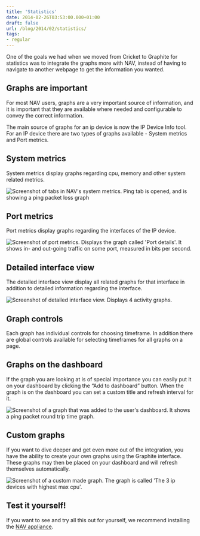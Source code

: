 ```yaml
---
title: 'Statistics'
date: 2014-02-26T03:53:00.000+01:00
draft: false
url: /blog/2014/02/statistics/
tags: 
- regular
---
```


One of the goals we had when we moved from Cricket to Graphite for statistics was to integrate the graphs more with NAV, instead of having to navigate to another webpage to get the information you wanted.

## Graphs are important

For most NAV users, graphs are a very important source of information, and it is important that they are available where needed and configurable to convey the correct information.

The main source of graphs for an ip device is now the IP Device Info tool. For an IP device there are two types of graphs available - System metrics and Port metrics.

## System metrics

System metrics display graphs regarding cpu, memory and other system related metrics.

![Screenshot of tabs in NAV's system metrics. Ping tab is opened, and is showing a ping packet loss graph](/image/blog/tumblr_inline_n1lmbzvdrw1sww2qo.png "System metrics")

## Port metrics

Port metrics display graphs regarding the interfaces of the IP device.

![Screenshot of port metrics. Displays the graph called 'Port details'. It shows in- and out-going traffic on some port, measured in bits per second.](/image/blog/tumblr_inline_n1llspazav1sww2qo.png "Port metrics")

## Detailed interface view

The detailed interface view display all related graphs for that interface in addition to detailed information regarding the interface.

![Screenshot of detailed interface view. Displays 4 activity graphs.](/image/blog/tumblr_inline_n1llt023l51sww2qo.png "Detailed interface view")

## Graph controls

Each graph has individual controls for choosing timeframe. In addition there are global controls available for selecting timeframes for all graphs on a page.

## Graphs on the dashboard

If the graph you are looking at is of special importance you can easily put it on your dashboard by clicking the “Add to dashboard” button. When the graph is on the dashboard you can set a custom title and refresh interval for it.

![Screenshot of a graph that was added to the user's dashboard. It shows a ping packet round trip time graph.](/image/blog/tumblr_inline_n1lmkclf2a1sww2qo.png "Graphs on the dashboard")

## Custom graphs

If you want to dive deeper and get even more out of the integration, you have the ability to create your own graphs using the Graphite interface. These graphs may then be placed on your dashboard and will refresh themselves automatically.

![Screenshot of a custom made graph. The graph is called 'The 3 ip devices with highest max cpu'.](/image/blog/tumblr_inline_n1lmc9sgjx1sww2qo.png "Custom graphs")

## Test it yourself!

If you want to see and try all this out for yourself, we recommend installing the [NAV appliance](https://nav.uninett.no/navappliance).

